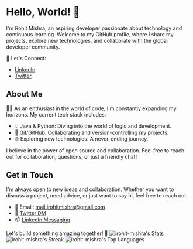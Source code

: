 # Hello, World! 👋

I'm Rohit Mishra, an aspiring developer passionate about technology and continuous learning. Welcome to my GitHub profile, where I share my projects, explore new technologies, and collaborate with the global developer community.

🚀 Let's Connect:
- [LinkedIn](https://www.linkedin.com/in/irohit-mishra/)
- [Twitter](https://twitter.com/rrealrohit)

## About Me

👨‍💻 As an enthusiast in the world of code, I'm constantly expanding my horizons. My current tech stack includes:

- 💡 Java & Python: Diving into the world of logic and development.
- 🔗 Git/GitHub: Collaborating and version-controlling my projects.
- 🌐 Exploring new technologies: A never-ending journey.

I believe in the power of open source and collaboration. Feel free to reach out for collaboration, questions, or just a friendly chat!


## Get in Touch

I'm always open to new ideas and collaboration. Whether you want to discuss a project, need advice, or just want to say hi, feel free to reach out:

- 📧 Email: mail.irohitmishra@gmail.com
- 💬 [Twitter DM](https://twitter.com/rrealrohit)
- 📫 [LinkedIn Messaging](https://www.linkedin.com/in/irohit-mishra)

Let's build something amazing together! 🚀
![irohit-mishra's Stats](https://github-readme-stats.vercel.app/api?username=irohit-mishra&theme=chartreuse-dark&show_icons=true&hide_border=true&count_private=true)
![irohit-mishra's Streak](https://github-readme-streak-stats.herokuapp.com/?user=irohit-mishra&theme=chartreuse-dark&hide_border=true)
![irohit-mishra's Top Languages](https://github-readme-stats.vercel.app/api/top-langs/?username=irohit-mishra&theme=chartreuse-dark&show_icons=true&hide_border=true&layout=compact)
